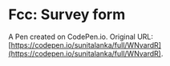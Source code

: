 # Fcc: Survey form

A Pen created on CodePen.io. Original URL: [https://codepen.io/sunitalanka/full/WNvardR](https://codepen.io/sunitalanka/full/WNvardR).




